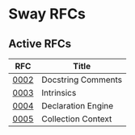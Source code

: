 # Sway RFCs

## Active RFCs

| RFC                                                                                            |     Title          |
| --------------------------------------------------------------------------------------         | ------------------ |
| [0002](https://github.com/FuelLabs/sway-rfcs/blob/master/rfcs/0002-docstrings.md)              | Docstring Comments |
| [0003](https://github.com/FuelLabs/sway-rfcs/blob/master/rfcs/0003-intrinsics.md)              | Intrinsics         |
| [0004](https://github.com/FuelLabs/sway-rfcs/blob/master/rfcs/0004-declaration-engine.md)      | Declaration Engine |
| [0005](https://github.com/FuelLabs/sway-rfcs/blob/master/rfcs/0005-collection-context.md)      | Collection Context |

